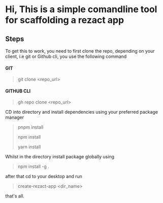 # Hi, This is a simple comandline tool for scaffolding a rezact app

## Steps

To get this to work, you need to first clone the repo, depending on your client, i.e git or Github cli, you use the following command

#### GIT

> git clone <repo_url>

#### GITHUB CLI

> gh repo clone <repo_url>

CD into directory and install dependencies using your preferred package manager 

> pnpm install
>
> npm install
>
> yarn install

Whilst in the directory install package globally using

> npm install -g .

after that  cd to your desktop and run

> create-rezact-app <dir_name>

that's all. 

